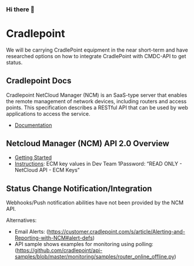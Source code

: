 ### Hi there 👋

<!--
**erica-marketspark/erica-marketspark** is a ✨ _special_ ✨ repository because its `README.md` (this file) appears on your GitHub profile.

Here are some ideas to get you started:

- 🔭 I’m currently working on ...
- 🌱 I’m currently learning ...
- 👯 I’m looking to collaborate on ...
- 🤔 I’m looking for help with ...
- 💬 Ask me about ...
- 📫 How to reach me: ...
- 😄 Pronouns: ...
- ⚡ Fun fact: ...
-->


# Cradlepoint

We will be carrying CradlePoint equipment in the near short-term and have researched options on how to integrate CradlePoint with CMDC-API to get status.

## Cradlepoint Docs

Cradlepoint NetCloud Manager (NCM) is an SaaS-type server that enables the remote management of network devices, including routers and access points. This specification describes a RESTful API that can be used by web applications to access the service.

- [Documentation](https://developer.cradlepoint.com/documentation)

## Netcloud Manager (NCM) API 2.0 Overview

- [Getting Started](https://developer.cradlepoint.com/)
- [Instructions](https://customer.cradlepoint.com/s/article/NCM-APIv2-Overview): ECM key values in Dev Team 1Password: “READ ONLY - NetCloud API - ECM Keys”

## Status Change Notification/Integration

Webhooks/Push notification abilities have not been provided by the NCM API.

Alternatives:

- Email Alerts: (https://customer.cradlepoint.com/s/article/Alerting-and-Reporting-with-NCM#alert-defs)
- API sample shows examples for monitoring using polling: (https://github.com/cradlepoint/api-samples/blob/master/monitoring/samples/router_online_offline.py)
